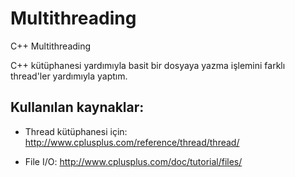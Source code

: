 # Multithreading
C++ Multithreading

C++ <thread> kütüphanesi yardımıyla basit bir dosyaya yazma işlemini farklı thread'ler yardımıyla yaptım.

## Kullanılan kaynaklar:

* Thread kütüphanesi için: http://www.cplusplus.com/reference/thread/thread/

* File I/O: http://www.cplusplus.com/doc/tutorial/files/
